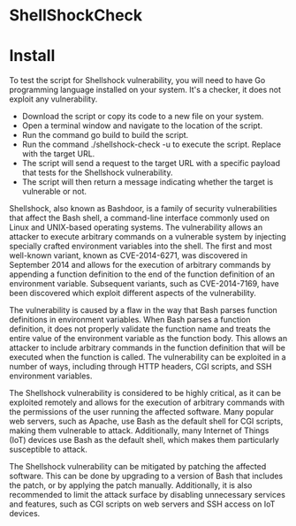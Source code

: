 # ShellShockCheck

# Install

To test the script for Shellshock vulnerability, you will need to have Go programming language installed on your system.
It's a checker, it does not exploit any vulnerability.

- Download the script or copy its code to a new file on your system.
- Open a terminal window and navigate to the location of the script.
- Run the command go build to build the script.
- Run the command ./shellshock-check -u <url> to execute the script. Replace <url> with the target URL.
- The script will send a request to the target URL with a specific payload that tests for the Shellshock vulnerability.
- The script will then return a message indicating whether the target is vulnerable or not.


  
Shellshock, also known as Bashdoor, is a family of security vulnerabilities that affect the Bash shell, a command-line interface commonly used on Linux and UNIX-based operating systems. The vulnerability allows an attacker to execute arbitrary commands on a vulnerable system by injecting specially crafted environment variables into the shell. The first and most well-known variant, known as CVE-2014-6271, was discovered in September 2014 and allows for the execution of arbitrary commands by appending a function definition to the end of the function definition of an environment variable. Subsequent variants, such as CVE-2014-7169, have been discovered which exploit different aspects of the vulnerability.

The vulnerability is caused by a flaw in the way that Bash parses function definitions in environment variables. When Bash parses a function definition, it does not properly validate the function name and treats the entire value of the environment variable as the function body. This allows an attacker to include arbitrary commands in the function definition that will be executed when the function is called. The vulnerability can be exploited in a number of ways, including through HTTP headers, CGI scripts, and SSH environment variables.

The Shellshock vulnerability is considered to be highly critical, as it can be exploited remotely and allows for the execution of arbitrary commands with the permissions of the user running the affected software. Many popular web servers, such as Apache, use Bash as the default shell for CGI scripts, making them vulnerable to attack. Additionally, many Internet of Things (IoT) devices use Bash as the default shell, which makes them particularly susceptible to attack.

The Shellshock vulnerability can be mitigated by patching the affected software. This can be done by upgrading to a version of Bash that includes the patch, or by applying the patch manually. Additionally, it is also recommended to limit the attack surface by disabling unnecessary services and features, such as CGI scripts on web servers and SSH access on IoT devices.
